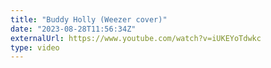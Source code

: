 ```yaml
---
title: "Buddy Holly (Weezer cover)"
date: "2023-08-28T11:56:34Z"
externalUrl: https://www.youtube.com/watch?v=iUKEYoTdwkc
type: video
---
```

